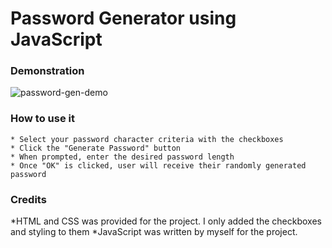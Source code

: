 # Password Generator using JavaScript

### Demonstration
![password-gen-demo](https://user-images.githubusercontent.com/61129844/79707669-48b35a00-828b-11ea-9a56-cf5282ba2d51.gif)

### How to use it
    * Select your password character criteria with the checkboxes
    * Click the "Generate Password" button
    * When prompted, enter the desired password length
    * Once "OK" is clicked, user will receive their randomly generated password

### Credits
   *HTML and CSS was provided for the project. I only added the checkboxes and styling to them
   *JavaScript was written by myself for the project.
